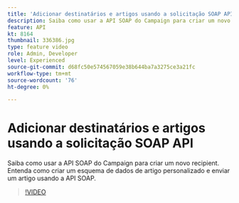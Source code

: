 ```yaml
---
title: 'Adicionar destinatários e artigos usando a solicitação SOAP API '
description: Saiba como usar a API SOAP do Campaign para criar um novo recipient. Entenda como criar um esquema de dados de artigo personalizado e enviar um artigo usando a API SOAP. 
feature: API
kt: 8164
thumbnail: 336386.jpg
type: feature video
role: Admin, Developer
level: Experienced
source-git-commit: d68fc50e574567059e38b644ba7a3275ce3a21fc
workflow-type: tm+mt
source-wordcount: '76'
ht-degree: 0%

---
```



# Adicionar destinatários e artigos usando a solicitação SOAP API

Saiba como usar a API SOAP do Campaign para criar um novo recipient. Entenda como criar um esquema de dados de artigo personalizado e enviar um artigo usando a API SOAP.

>[!VIDEO](https://video.tv.adobe.com/v/336386?quality=12)
